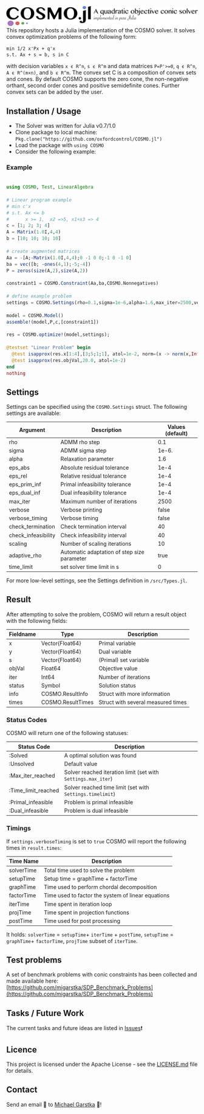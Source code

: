 ![COSMO Logo](https://github.com/migarstka/COSMO_assets/blob/master/COSMO_logo.png)
This repository hosts a Julia implementation of the COSMO solver. It solves convex optimization problems of the following form:
```
min 1/2 x'Px + q'x
s.t. Ax + s = b, s in C
```
with decision variables `x ϵ R^n`, `s ϵ R^m` and data matrices `P=P'>=0`, `q ϵ R^n`, `A ϵ R^(m×n)`, and `b ϵ R^m`. The convex set C is a composition of convex sets and cones. By default COSMO supports the zero cone, the non-negative orthant, second order cones and positive semidefinite cones. Further convex sets can be added by the user.

## Installation / Usage
- The Solver was written for Julia v0.7/1.0
- Clone package to local machine: `Pkg.clone("https://github.com/oxfordcontrol/COSMO.jl")`
- Load the package with `using COSMO`
- Consider the following example:

### Example
```julia

using COSMO, Test, LinearAlgebra

# Linear program example
# min c'x
# s.t. Ax <= b
#      x >= 1,  x2 =>5, x1+x3 => 4
c = [1; 2; 3; 4]
A = Matrix(1.0I,4,4)
b = [10; 10; 10; 10]

# create augmented matrices
Aa = -[A;-Matrix(1.0I,4,4);0 -1 0 0;-1 0 -1 0]
ba = vec([b; -ones(4,1);-5;-4])
P = zeros(size(A,2),size(A,2))

constraint1 = COSMO.Constraint(Aa,ba,COSMO.Nonnegatives)

# define example problem
settings = COSMO.Settings(rho=0.1,sigma=1e-6,alpha=1.6,max_iter=2500,verbose=true,check_termination=1,eps_abs = 1e-6, eps_rel = 1e-6)

model = COSMO.Model()
assemble!(model,P,c,[constraint1])

res = COSMO.optimize!(model,settings);

@testset "Linear Problem" begin
  @test isapprox(res.x[1:4],[3;5;1;1], atol=1e-2, norm=(x -> norm(x,Inf)))
  @test isapprox(res.objVal,20.0, atol=1e-2)
end
nothing
```


## Settings
Settings can be specified using the `COSMO.Settings` struct. The following settings are available:

Argument | Description | Values (default)
--- | --- | ---
rho | ADMM rho step | 0.1
sigma | ADMM sigma step | 1e-6.
alpha | Relaxation parameter | 1.6
eps_abs | Absolute residual tolerance | 1e-4
eps_rel | Relative residual tolerance | 1e-4
eps_prim_inf | Primal infeasibility tolerance | 1e-4
eps_dual_inf | Dual infeasibility tolerance | 1e-4
max_iter | Maximum number of iterations | 2500
verbose | Verbose printing | false
verbose_timing | Verbose timing | false
check_termination | Check termination interval | 40
check_infeasibility | Check infeasibility interval | 40
scaling | Number of scaling iterations | 10
adaptive_rho | Automatic adaptation of step size parameter | true
time_limit | set solver time limit in s | 0

For more low-level settings, see the Settings definition in `/src/Types.jl`.

## Result
After attempting to solve the problem, COSMO will return a result object with the following fields:

Fieldname | Type | Description
---  | --- | ---
x | Vector{Float64}| Primal variable
y | Vector{Float64}| Dual variable
s | Vector{Float64}| (Primal) set variable
objVal | Float64 | Objective value
iter | Int64 | Number of iterations
status | Symbol | Solution status
info | COSMO.ResultInfo | Struct with more information
times | COSMO.ResultTimes | Struct with several measured times

### Status Codes
COSMO will return one of the following statuses:

Status Code  | Description
---  | ---
:Solved | A optimal solution was found
:Unsolved | Default value
:Max_iter_reached | Solver reached iteration limit (set with `Settings.max_iter`)
:Time_limit_reached | Solver reached time limit (set with `Settings.timelimit`)
:Primal_infeasible | Problem is primal infeasible
:Dual_infeasible | Problem is dual infeasible


### Timings
If `settings.verboseTiming` is set to `true` COSMO will report the following times in `result.times`:

Time Name  | Description
---  | ---
solverTime | Total time used to solve the problem
setupTime | Setup time = graphTime + factorTime
graphTime | Time used to perform chordal decomposition
factorTime | Time used to factor the system of linear equations
iterTime | Time spent in iteration loop
projTime | Time spent in projection functions
postTime | Time used for post processing

It holds:
`solverTime` = `setupTime`+ `iterTime` + `postTime`,
`setupTime` = `graphTime`+ `factorTime`,
`projTime` subset of `iterTime`.


## Test problems
A set of benchmark problems with conic constraints has been collected and made available here:
[https://github.com/migarstka/SDP_Benchmark_Problems](https://github.com/migarstka/SDP_Benchmark_Problems)

## Tasks / Future Work
The current tasks and future ideas are listed in [Issues](https://github.com/oxfordcontrol/ossdp/issues):exclamation:

## Licence
This project is licensed under the Apache License - see the [LICENSE.md](LICENSE.md) file for details.

## Contact
Send an email :email: to [Michael Garstka](mailto:michael.garstka@eng.ox.ac.uk) :rocket:!
